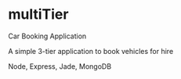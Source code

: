# multiTier
Car Booking Application

A simple 3-tier application to book vehicles for hire

Node, Express, Jade, MongoDB
